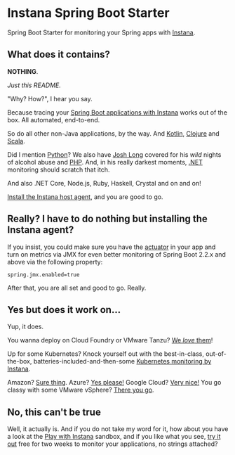 # Instana Spring Boot Starter

Spring Boot Starter for monitoring your Spring apps with [Instana](https://www.instana.com).

## What does it contains?

**NOTHING**.

_Just this README._

"Why? How?", I hear you say.

Because tracing your [Spring Boot applications with Instana](https://www.instana.com/supported-technologies/java-monitoring/) works out of the box.
All automated, end-to-end.

So do all other non-Java applications, by the way.
And [Kotlin](https://www.instana.com/supported-technologies/kotlin-monitoring/), [Clojure](https://www.instana.com/supported-technologies/clojure-monitoring/) and [Scala](https://www.instana.com/supported-technologies/scala-monitoring/).

Did I mention [Python](https://www.instana.com/supported-technologies/python-monitoring/)?
We also have [Josh Long](https://twitter.com/starbuxman?ref_src=twsrc%5Egoogle%7Ctwcamp%5Eserp%7Ctwgr%5Eauthor) covered for his _wild_ nights of alcohol abuse and [PHP](https://www.instana.com/supported-technologies/php-monitoring/).
And, in his really darkest moments, [.NET](https://www.instana.com/supported-technologies/microsoft-net-monitoring/) monitoring should scratch that itch.

And also .NET Core, Node.js, Ruby, Haskell, Crystal and on and on!

[Install the Instana host agent](https://docs.instana.io/setup_and_manage/host_agent#installation), and you are good to go.

## Really? I have to do nothing but installing the Instana agent?

If you insist, you could make sure you have the [actuator](https://docs.spring.io/spring-boot/docs/current/reference/html/production-ready-features.html) in your app and turn on metrics via JMX for even better monitoring of Spring Boot 2.2.x and above via the following property:

```prroperties
spring.jmx.enabled=true
```

After that, you are all set and good to go.
Really.

## Yes but does it work on...

Yup, it does.

You wanna deploy on Cloud Foundry or VMware Tanzu? [We _love_ them](https://docs.instana.io/ecosystem/cloudfoundry/)!

Up for some Kubernetes? Knock yourself out with the best-in-class, out-of-the-box, batteries-included-and-then-some [Kubernetes monitoring by Instana](https://docs.instana.io/ecosystem/kubernetes/).

Amazon? [Sure thing](https://docs.instana.io/ecosystem/aws).
Azure? [Yes please!](https://docs.instana.io/ecosystem/azure)
Google Cloud? [Very nice!](https://docs.instana.io/ecosystem/gcp)
You go classy with some VMware vSphere? [There you go](https://docs.instana.io/ecosystem/vsphere/).

## No, this can't be true

Well, it actually is.
And if you do not take my word for it, how about you have a look at the [Play with Instana](https://play-with.instana.io/) sandbox, and if you like what you see, [try it out](https://www.instana.com/trial/) free for two weeks to monitor your applications, no strings attached?
